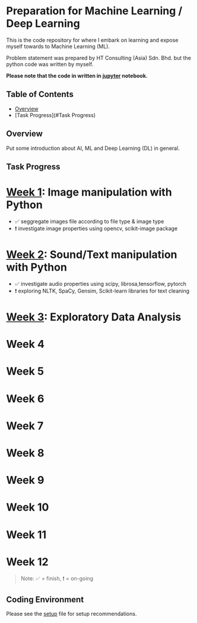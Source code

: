 # Preparation for Machine Learning / Deep Learning

This is the code repository for where I embark on learning and expose myself towards to Machine Learning (ML). 

Problem statement was prepared by HT Consulting (Asia) Sdn. Bhd. but the python code was written by myself.

**Please note that the code in written in [jupyter](https://jupyter.org/) notebook.**

## Table of Contents
- [Overview](#overview)
- [Task Progress](#Task Progress)

## Overview

Put some introduction about AI, ML and Deep Learning (DL) in general.

## Task Progress

# [Week 1](week_01): Image manipulation with Python

- :white_check_mark: seggregate images file according to file type & image type
- :exclamation: investigate image properties using opencv, scikit-image package

# [Week 2](week_02): Sound/Text manipulation with Python

- :white_check_mark: investigate audio properties using scipy, librosa,tensorflow, pytorch
- :exclamation: exploring NLTK, SpaCy, Gensim, Scikit-learn libraries for text cleaning

# [Week 3](week_03): Exploratory Data Analysis

# Week 4

# Week 5

# Week 6

# Week 7

# Week 8

# Week 9

# Week 10

# Week 11

# Week 12

> Note:
>  :white_check_mark: = finish, 
>  :exclamation: = on-going

## Coding Environment
Please see the [setup](setup.md) file for setup recommendations.
